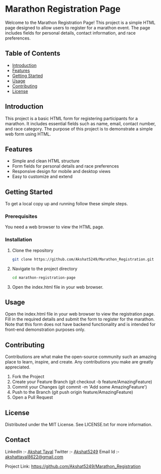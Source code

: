 # Marathon Registration Page

Welcome to the Marathon Registration Page! This project is a simple HTML page designed to allow users to register for a marathon event. The page includes fields for personal details, contact information, and race preferences.

## Table of Contents

- [Introduction](#introduction)
- [Features](#features)
- [Getting Started](#getting-started)
- [Usage](#usage)
- [Contributing](#contributing)
- [License](#license)

## Introduction

This project is a basic HTML form for registering participants for a marathon. It includes essential fields such as name, email, contact number, and race category. The purpose of this project is to demonstrate a simple web form using HTML.

## Features

- Simple and clean HTML structure
- Form fields for personal details and race preferences
- Responsive design for mobile and desktop views
- Easy to customize and extend

## Getting Started

To get a local copy up and running follow these simple steps.

### Prerequisites

You need a web browser to view the HTML page.

### Installation

1. Clone the repository
   ```sh
   git clone https://github.com/Akshat5249/Marathon_Registration.git
2. Navigate to the project directory
   ```sh
   cd marathon-registration-page
3. Open the index.html file in your web browser.

## Usage
Open the index.html file in your web browser to view the registration page. Fill in the required details and submit the form to register for the marathon. Note that this form does not have backend functionality and is intended for front-end demonstration purposes only.


## Contributing
Contributions are what make the open-source community such an amazing place to learn, inspire, and create. Any contributions you make are greatly appreciated.

1. Fork the Project
2. Create your Feature Branch (git checkout -b feature/AmazingFeature)
3. Commit your Changes (git commit -m 'Add some AmazingFeature')
4. Push to the Branch (git push origin feature/AmazingFeature)
5. Open a Pull Request

## License
Distributed under the MIT License. See LICENSE.txt for more information.

## Contact
LinkedIn :- [Akshat Tayal](https://www.linkedin.com/in/akshat-tayal-8b6225296/) 
Twitter :- [Akshat5249](https://twitter.com/Akshat5249) 
Email Id :- akshattayal8622@gmail.com

Project Link: https://github.com/Akshat5249/Marathon_Registration
